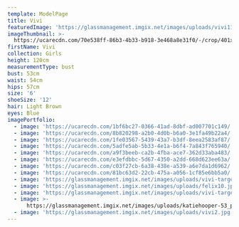 ```yaml
---
template: ModelPage
title: Vivi
featuredImage: 'https://glassmanagement.imgix.net/images/uploads/vivi11.jpg'
imageThumbnail: >-
  https://ucarecdn.com/70e538ff-86b3-4b33-b918-3e468a8e31f0/-/crop/401x474/0,79/-/preview/
firstName: Vivi
collection: Girls
height: 120cm
measurementType: bust
bust: 53cm
waist: 54cm
hips: 57cm
size: '6'
shoeSize: '12'
hair: Light Brown
eyes: Blue
imagePortfolio:
  - image: 'https://ucarecdn.com/1bf6bc27-0366-41ad-8dbf-ad007701c149/'
  - image: 'https://ucarecdn.com/8b820298-a2b0-4d0b-b6a0-3e1fa49b22a4/'
  - image: 'https://ucarecdn.com/1fe03567-5439-43a7-b3df-8eea2583af87/'
  - image: 'https://ucarecdn.com/5adfe5ab-5b33-4e1a-b6f4-7a843f765940/'
  - image: 'https://ucarecdn.com/a9f3beeb-ca2b-4fba-ace7-362d33aba483/'
  - image: 'https://ucarecdn.com/e3efdbbc-5d67-4350-a2dd-668d623ee63a/'
  - image: 'https://ucarecdn.com/c03f27cb-6a38-438e-a539-a6e7da1d6962/'
  - image: 'https://ucarecdn.com/81bc63d2-22cb-475a-a056-1cf85e6bb5a0/'
  - image: 'https://glassmanagement.imgix.net/images/uploads/vivi-target-3.jpg'
  - image: 'https://glassmanagement.imgix.net/images/uploads/felix10.jpg'
  - image: 'https://glassmanagement.imgix.net/images/uploads/vivi-target.jpg'
  - image: >-
      https://glassmanagement.imgix.net/images/uploads/katiehooper-53_preview.jpg
  - image: 'https://glassmanagement.imgix.net/images/uploads/vivi2.jpg'
---
```


